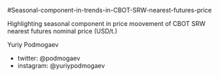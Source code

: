 #Seasonal-component-in-trends-in-CBOT-SRW-nearest-futures-price

Highlighting seasonal component in price moovement of CBOT SRW nearest futures nominal price (USD/t.)

Yuriy Podmogaev

- twitter: @podmogaev
- instagram: @yuriypodmogaev
